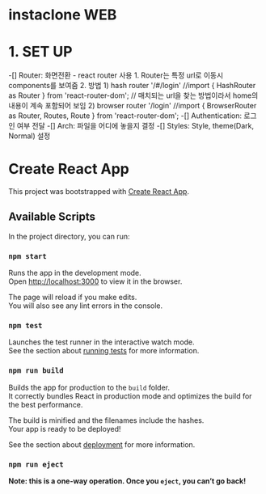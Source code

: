 # instaclone WEB

# 1. SET UP
-[] Router: 화면전환 - react router 사용
    1. Router는 특정 url로 이동시 components를 보여줌
    2. 방법 
        1) hash router       '/#/login' //import { HashRouter as Router } from 'react-router-dom'; // 매치되는 url을 찾는 방법이라서 home의 내용이 계속 포함되어 보임
        2) browser router    '/login'   //import { BrowserRouter as Router, Routes, Route } from 'react-router-dom';
-[] Authentication: 로그인 여부 전달
-[] Arch: 파일을 어디에 놓을지 결정 
-[] Styles: Style, theme(Dark, Normal) 설정


# Create React App

This project was bootstrapped with [Create React App](https://github.com/facebook/create-react-app).

## Available Scripts

In the project directory, you can run:

### `npm start`

Runs the app in the development mode.\
Open [http://localhost:3000](http://localhost:3000) to view it in the browser.

The page will reload if you make edits.\
You will also see any lint errors in the console.

### `npm test`

Launches the test runner in the interactive watch mode.\
See the section about [running tests](https://facebook.github.io/create-react-app/docs/running-tests) for more information.

### `npm run build`

Builds the app for production to the `build` folder.\
It correctly bundles React in production mode and optimizes the build for the best performance.

The build is minified and the filenames include the hashes.\
Your app is ready to be deployed!

See the section about [deployment](https://facebook.github.io/create-react-app/docs/deployment) for more information.

### `npm run eject`

**Note: this is a one-way operation. Once you `eject`, you can’t go back!**
